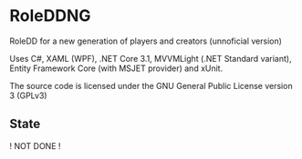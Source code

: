 # RoleDDNG
RoleDD for a new generation of players and creators (unnoficial version)

Uses C#, XAML (WPF), .NET Core 3.1, MVVMLight (.NET Standard variant), Entity Framework Core (with MSJET provider) and xUnit.

The source code is licensed under the GNU General Public License version 3 (GPLv3)

## State

! NOT DONE !
